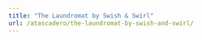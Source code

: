 ```yaml
---
title: "The Laundromat by Swish & Swirl"
url: /atascadero/the-laundromat-by-swish-and-swirl/
---
```

